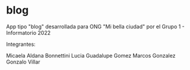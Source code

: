 # blog
App tipo "blog" desarrollada para ONG "Mi bella ciudad" por el Grupo 1 - Informatorio 2022

Integrantes: 

Micaela Aldana Bonnettini
Lucia Guadalupe Gomez
Marcos Gonzalez
Gonzalo Villar